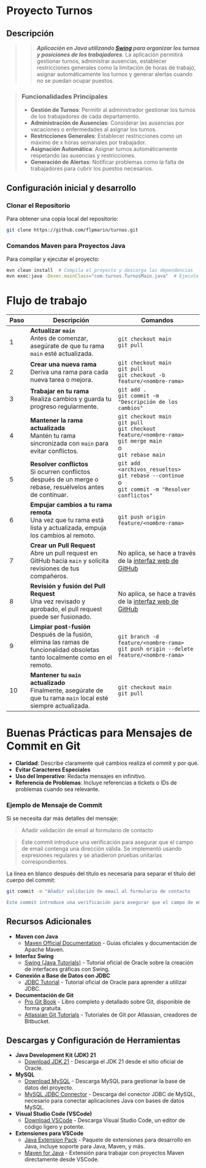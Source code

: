 
# Proyecto Turnos

## Descripción

>>***Aplicación en Java utilizando [Swing](https://docs.oracle.com/javase/tutorial/uiswing/) para organizar los turnos y posiciones de los trabajadores.*** La aplicación permitirá gestionar turnos, administrar ausencias, establecer restricciones generales como la limitación de horas de trabajo, asignar automáticamente los turnos y generar alertas cuando no se puedan ocupar puestos.

>### Funcionalidades Principales
>- **Gestión de Turnos**: Permitir al administrador gestionar los turnos de los trabajadores de cada departamento.
>- **Administración de Ausencias**: Considerar las ausencias por vacaciones o enfermedades al asignar los turnos.
>- **Restricciones Generales**: Establecer restricciones como un máximo de x horas semanales por trabajador.
>- **Asignación Automática**: Asignar turnos automáticamente respetando las ausencias y restricciones.
>- **Generación de Alertas**: Notificar problemas como la falta de trabajadores para cubrir los puestos necesarios.


## Configuración inicial y desarrollo
### Clonar el Repositorio

Para obtener una copia local del repositorio:

```bash
git clone https://github.com/flpmarin/turnos.git
```

### Comandos Maven para Proyectos Java
Para compilar y ejecutar el proyecto:
```bash
mvn clean install  # Compila el proyecto y descarga las dependencias
mvn exec:java -Dexec.mainClass="com.turnos.TurnosMain.java"  # Ejecuta la aplicación principal
```

# Flujo de trabajo 

| Paso | Descripción                                                        | Comandos                                                                                                                                                                   |
|------|--------------------------------------------------------------------|----------------------------------------------------------------------------------------------------------------------------------------------------------------------------|
| 1    | **Actualizar `main`**<br>Antes de comenzar, asegúrate de que tu rama `main` esté actualizada. | `git checkout main`<br>`git pull`                                                                                                                                          |
| 2    | **Crear una nueva rama**<br>Deriva una rama para cada nueva tarea o mejora. | `git checkout main`<br>`git pull`<br>`git checkout -b feature/<nombre-rama>`                                                                                               |
| 3    | **Trabajar en tu rama**<br>Realiza cambios y guarda tu progreso regularmente. | `git add .`<br>`git commit -m "Descripción de los cambios"`                                                                                                                |
| 4    | **Mantener la rama actualizada**<br>Mantén tu rama sincronizada con `main` para evitar conflictos. | `git checkout main`<br>`git pull`<br>`git checkout feature/<nombre-rama>`<br>`git merge main`<br>o<br>`git rebase main`                                                     |
| 5    | **Resolver conflictos**<br>Si ocurren conflictos después de un merge o rebase, resuélvelos antes de continuar. | `git add <archivos_resueltos>`<br>`git rebase --continue`<br>o<br>`git commit -m "Resolver conflictos"`                                                                     |
| 6    | **Empujar cambios a tu rama remota**<br>Una vez que tu rama está lista y actualizada, empuja los cambios al remoto. | `git push origin feature/<nombre-rama>`                                                                                                                                   |
| 7    | **Crear un Pull Request**<br>Abre un pull request en GitHub hacia `main` y solicita revisiones de tus compañeros. | No aplica, se hace a través de la [interfaz web de GitHub](https://github.com/flpmarin/turnos/pulls)                                                                       |
| 8    | **Revisión y fusión del Pull Request**<br>Una vez revisado y aprobado, el pull request puede ser fusionado. | No aplica, se hace a través de la [interfaz web de GitHub](https://github.com/flpmarin/turnos/pulls)                                                                       |
| 9    | **Limpiar post-fusión**<br>Después de la fusión, elimina las ramas de funcionalidad obsoletas tanto localmente como en el remoto. | `git branch -d feature/<nombre-rama>`<br>`git push origin --delete feature/<nombre-rama>`                                                                                  |
| 10   | **Mantener tu `main` actualizado**<br>Finalmente, asegúrate de que tu rama `main` local esté siempre actualizada. | `git checkout main`<br>`git pull`                                                                                                                                          |


# Buenas Prácticas para Mensajes de Commit en Git

- **Claridad**: Describe claramente qué cambios realiza el commit y por qué.
- **Evitar Caracteres Especiales**
- **Uso del Imperativo**: Redacta mensajes en infinitivo.
- **Referencia de Problemas**: Incluye referencias a tickets o IDs de problemas cuando sea relevante.

### Ejemplo de Mensaje de Commit
Si se necesita dar más detalles del mensaje:

>Añadir validación de email al formulario de contacto

>Este commit introduce una verificación para asegurar que el campo de email contenga una dirección válida. Se implementó usando expresiones regulares y se añadieron pruebas unitarias correspondientes.

La línea en blanco después del título es necesaria para separar el título del cuerpo del commit:
```bash
git commit -m "Añadir validación de email al formulario de contacto

Este commit introduce una verificación para asegurar que el campo de email contenga una dirección válida. Se implementó usando expresiones regulares y se añadieron pruebas unitarias correspondientes."

```



## Recursos Adicionales

- **Maven con Java**
  - [Maven Official Documentation](https://maven.apache.org/guides/index.html) - Guías oficiales y documentación de Apache Maven.
- **Interfaz Swing**
  - [Swing (Java Tutorials)](https://docs.oracle.com/javase/tutorial/uiswing/) - Tutorial oficial de Oracle sobre la creación de interfaces gráficas con Swing.
- **Conexión a Base de Datos con JDBC**
  - [JDBC Tutorial](https://docs.oracle.com/javase/tutorial/jdbc/basics/index.html) - Tutorial oficial de Oracle para aprender a utilizar JDBC.
- **Documentación de Git**
  - [Pro Git Book](https://git-scm.com/book/en/v2) - Libro completo y detallado sobre Git, disponible de forma gratuita.
  - [Atlassian Git Tutorials](https://www.atlassian.com/git/tutorials) - Tutoriales de Git por Atlassian, creadores de Bitbucket.
  


## Descargas y Configuración de Herramientas
- **Java Development Kit (JDK) 21**
  - [Download JDK 21](https://www.oracle.com/java/technologies/javase/jdk21-archive-downloads.html) - Descarga el JDK 21 desde el sitio oficial de Oracle.
- **MySQL**
  - [Download MySQL](https://dev.mysql.com/downloads/mysql/) - Descarga MySQL para gestionar la base de datos del proyecto.
  - [MySQL JDBC Connector](https://dev.mysql.com/downloads/connector/j/) - Descarga del conector JDBC de MySQL, necesario para conectar aplicaciones Java con bases de datos MySQL.
- **Visual Studio Code (VSCode)**
  - [Download VSCode](https://code.visualstudio.com/Download) - Descarga Visual Studio Code, un editor de código ligero y potente.
- **Extensiones para VSCode**
  - [Java Extension Pack](https://marketplace.visualstudio.com/items?itemName=vscjava.vscode-java-pack) - Paquete de extensiones para desarrollo en Java, incluye soporte para Java, Maven, y más.
  - [Maven for Java](https://marketplace.visualstudio.com/items?itemName=vscjava.vscode-maven) - Extensión para trabajar con proyectos Maven directamente desde VSCode.





